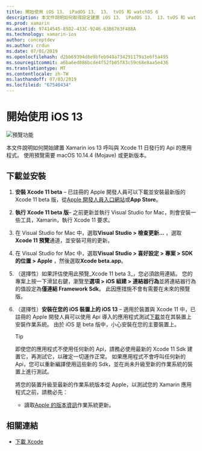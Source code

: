 ```yaml
---
title: 開始使用 iOS 13、 iPadOS 13、 13、 tvOS 和 watchOS 6
description: 本文件說明如何取得設定建置 iOS 13、 iPadOS 13、 13，tvOS 和 watchOS 6 應用程式與 Xamarin。 它討論如何下載 Xcode 11 和更新 Visual Studio for Mac 和 Visual Studio 2019。
ms.prod: xamarin
ms.assetid: 97414545-85D2-433C-9246-63B6763F488A
ms.technology: xamarin-ios
author: conceptdev
ms.author: crdun
ms.date: 07/01/2019
ms.openlocfilehash: d2bb69394d8e9bfeb949a734291179a3e6f5a495
ms.sourcegitcommit: a6ba6ed086bcde4f52fb05f83c59c68e8aa5e436
ms.translationtype: MT
ms.contentlocale: zh-TW
ms.lasthandoff: 07/03/2019
ms.locfileid: "67540434"
---
```

# <a name="get-started-with-ios-13"></a>開始使用 iOS 13

![預覽功能](~/media/shared/preview.png)

本文件說明如何開始建置 Xamarin ios 13 呼叫與 Xcode 11 日發行的 Api 的應用程式。 使用預覽需要 macOS 10.14.4 (Mojave) 或更新版本。

## <a name="download-and-install"></a>下載並安裝

1. **安裝 Xcode 11 beta** – 已註冊的 Apple 開發人員可以下載並安裝最新版的 Xcode 11 beta 版，從[Apple 開發人員入口網站](https://developer.apple.com/download/)或**App Store**。

2. **執行 Xcode 11 beta 版**– 之前更新並執行 Visual Studio for Mac，則會安裝一些工具，Xamarin，執行 Xcode 11 要求。

3. 在 Visual Studio for Mac 中，選取**Visual Studio > 檢查更新...** ，選取**Xcode 11 預覽**通道，並安裝可用的更新。

4. 在 Visual Studio for Mac 中，選取**Visual Studio > 喜好設定 > 專案 > SDK 的位置 > Apple** ，然後選取**Xcode beta.app**。

5. （選擇性）如果評估使用此預覽_Xcode 11 beta 3_，您必須啟用連結。 您的專案上按一下滑鼠右鍵，瀏覽至**選項 > iOS 組建 > 連結器行為**並將連結器行為的值設定為**僅連結 Framework Sdk**。 此因應措施不會有需要在未來的預覽版。

6. （選擇性）**安裝在您的 iOS 裝置上的 iOS 13** – 適用於裝置與 Xcode 11 中，已註冊的 Apple 開發人員可以使用 Api 導入的應用程式測試[下載](https://developer.apple.com/download)並在其裝置上安裝作業系統。 由於 iOS 是 beta 版中，小心安裝在您的主要裝置上。

   > [!TIP]
   > 即使您的應用程式不使用任何新的 Api，請務必使用最新的 Xcode 11 Sdk 建置它，再測試它，以確定一切運作正常。 如果應用程式不會呼叫任何新的 Api，您可以重新編譯使用這些新的 Sdk，並在尚未升級至新的作業系統的裝置上進行測試。
   >
   > 將您的裝置升級至最新的作業系統版本從 Apple，以測試您的 Xamarin 應用程式之前，請務必先：
   >
   > - 讀取[Apple 的版本資訊](https://developer.apple.com/download/)作業系統更新。

## <a name="related-links"></a>相關連結

- [下載 Xcode](https://developer.apple.com/download/)
